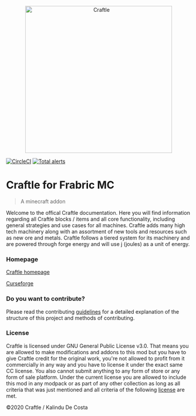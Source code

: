<p align="center">
  <img alt="Craftle" width="400px" src="https://craftlemod.com/media/logo.png" />
</p>

[![CircleCI](https://circleci.com/gh/kalindudc/craftle/tree/develop.svg?style=shield)](https://circleci.com/gh/kalindudc/craftle/tree/develop)
[![Total alerts](https://img.shields.io/lgtm/alerts/g/kalindudc/craftle.svg?logo=lgtm&logoWidth=18)](https://lgtm.com/projects/g/kalindudc/craftle/alerts/)

# Craftle for Frabric MC

> A minecraft addon

Welcome to the offical Craftle documentation. Here you will find information regarding all Craftle blocks / items and all core
functionality, including general strategies and use cases for all machines. Craftle adds many high tech machinery along with an assortment
of new tools and resources such as new ore and metals. Craftle follows a tiered system for its machinery and are powered through forge
energy and will use j (joules) as a unit of energy.

### Homepage

[Craftle homepage](https://craftlemod.com)

[Curseforge](#)

### Do you want to contribute?

Please read the contributing [guidelines](https://github.com/kalindudc/craftle/blob/develop/CONTRIBUTING.md) for a detailed explanation of
the structure of this project and methods of contributing.

### License

Craftle is licensed under GNU General Public License v3.0. That means you are allowed to make modifications and addons to this mod but you
have to give Craftle credit for the original work, you're not allowed to profit from it commercially in any way and you have to license it
under the exact same CC license. You also cannot submit anything to any form of store or any form of sale platform. Under the current
license you are allowed to include this mod in any modpack or as part of any other collection as long as all criteria that was just
mentioned and all criteria of the following [license](https://craftlemod.com/#/LICENSE) are met.

©2020 Craftle / Kalindu De Costa
